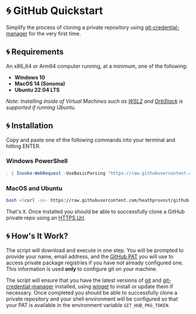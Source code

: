 # :cyclone: GitHub Quickstart

Simplify the process of cloning a private repository using [git-credential-manager](https://github.com/git-ecosystem/git-credential-manager)
for the very first time.

## :cyclone: Requirements

An x86_64 or Arm64 computer running, at a minimum, one of the following:

- **Windows 10**
- **MacOS 14 (Sonoma)**
- **Ubuntu 22.04 LTS**

*Note: Installing inside of Virtual Machines such as [WSL2](https://learn.microsoft.com/en-us/windows/wsl/install) and [OrbStack](https://orbstack.dev/)
is supported if running Ubuntu.*

## :cyclone: Installation

Copy and paste one of the following commands into your terminal and hitting ENTER.

### Windows PowerShell

```powershell
. { Invoke-WebRequest -UseBasicParsing "https://raw.githubusercontent.com/heathprovost/github-quickstart/main/install.ps1" } | Invoke-Expression
```

### MacOS and Ubuntu

```sh
bash <(curl -so- https://raw.githubusercontent.com/heathprovost/github-quickstart/main/install.sh)
```

That's it. Once installed you should be able to successfully clone a GitHub private repo using an 
[HTTPS Url](https://docs.github.com/en/get-started/getting-started-with-git/about-remote-repositories#cloning-with-https-urls).

## :cyclone: How's It Work?

The script will download and execute in one step. You will be prompted to provide your name, email address, and the
[GitHub PAT](https://docs.github.com/en/authentication/keeping-your-account-and-data-secure/managing-your-personal-access-tokens) you will use 
to access private package registries if you have not already configured one. This information is used **only** to configure git on your machine.

The script will ensure that you have the latest versions of [git](https://git-scm.com/) and [git-credential-manager](https://github.com/git-ecosystem/git-credential-manager)
installed, using [winget](https://learn.microsoft.com/en-us/windows/package-manager/winget/) to install or update them if necessary. Once completed
you should be able to successfully clone a private repository and your shell environment will be configured so that your PAT is available in the environment 
variable `GIT_HUB_PKG_TOKEN`.